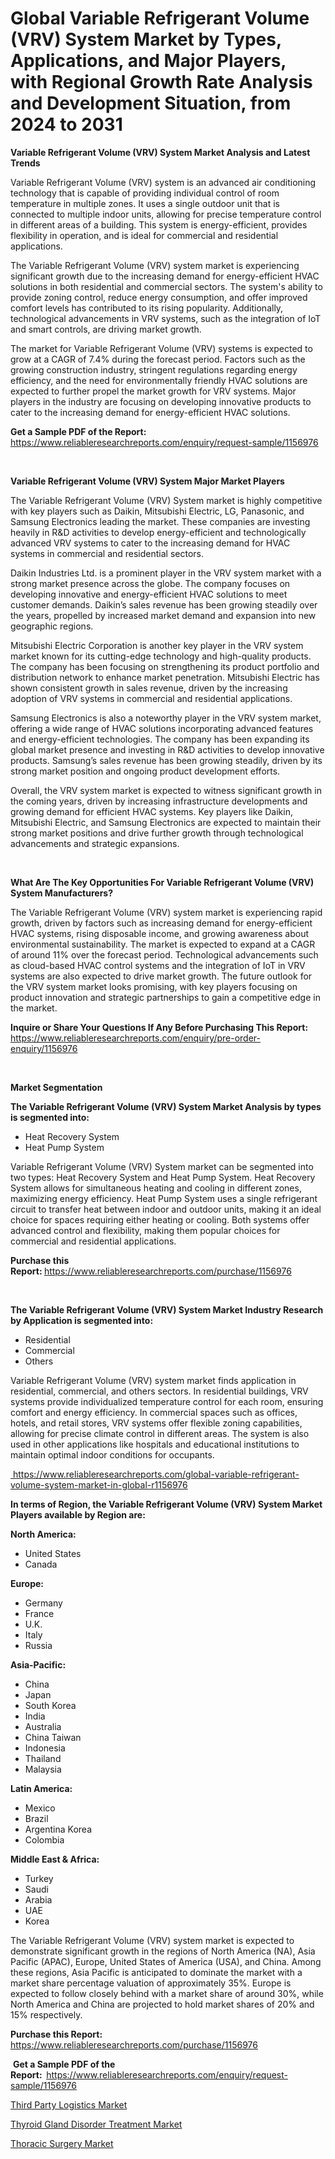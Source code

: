 <p><h1>Global Variable Refrigerant Volume (VRV) System Market by Types, Applications, and Major Players, with Regional Growth Rate Analysis and Development Situation, from 2024 to 2031</h1></p><p><strong>Variable Refrigerant Volume (VRV) System Market Analysis and Latest Trends</strong></p>
<p><p>Variable Refrigerant Volume (VRV) system is an advanced air conditioning technology that is capable of providing individual control of room temperature in multiple zones. It uses a single outdoor unit that is connected to multiple indoor units, allowing for precise temperature control in different areas of a building. This system is energy-efficient, provides flexibility in operation, and is ideal for commercial and residential applications.</p><p>The Variable Refrigerant Volume (VRV) system market is experiencing significant growth due to the increasing demand for energy-efficient HVAC solutions in both residential and commercial sectors. The system's ability to provide zoning control, reduce energy consumption, and offer improved comfort levels has contributed to its rising popularity. Additionally, technological advancements in VRV systems, such as the integration of IoT and smart controls, are driving market growth.</p><p>The market for Variable Refrigerant Volume (VRV) systems is expected to grow at a CAGR of 7.4% during the forecast period. Factors such as the growing construction industry, stringent regulations regarding energy efficiency, and the need for environmentally friendly HVAC solutions are expected to further propel the market growth for VRV systems. Major players in the industry are focusing on developing innovative products to cater to the increasing demand for energy-efficient HVAC solutions.</p></p>
<p><strong>Get a Sample PDF of the Report:&nbsp;</strong> <a href="https://www.reliableresearchreports.com/enquiry/request-sample/1156976">https://www.reliableresearchreports.com/enquiry/request-sample/1156976</a></p>
<p>&nbsp;</p>
<p><strong>Variable Refrigerant Volume (VRV) System Major Market Players</strong></p>
<p><p>The Variable Refrigerant Volume (VRV) System market is highly competitive with key players such as Daikin, Mitsubishi Electric, LG, Panasonic, and Samsung Electronics leading the market. These companies are investing heavily in R&D activities to develop energy-efficient and technologically advanced VRV systems to cater to the increasing demand for HVAC systems in commercial and residential sectors.</p><p>Daikin Industries Ltd. is a prominent player in the VRV system market with a strong market presence across the globe. The company focuses on developing innovative and energy-efficient HVAC solutions to meet customer demands. Daikin’s sales revenue has been growing steadily over the years, propelled by increased market demand and expansion into new geographic regions.</p><p>Mitsubishi Electric Corporation is another key player in the VRV system market known for its cutting-edge technology and high-quality products. The company has been focusing on strengthening its product portfolio and distribution network to enhance market penetration. Mitsubishi Electric has shown consistent growth in sales revenue, driven by the increasing adoption of VRV systems in commercial and residential applications.</p><p>Samsung Electronics is also a noteworthy player in the VRV system market, offering a wide range of HVAC solutions incorporating advanced features and energy-efficient technologies. The company has been expanding its global market presence and investing in R&D activities to develop innovative products. Samsung’s sales revenue has been growing steadily, driven by its strong market position and ongoing product development efforts.</p><p>Overall, the VRV system market is expected to witness significant growth in the coming years, driven by increasing infrastructure developments and growing demand for efficient HVAC systems. Key players like Daikin, Mitsubishi Electric, and Samsung Electronics are expected to maintain their strong market positions and drive further growth through technological advancements and strategic expansions.</p></p>
<p>&nbsp;</p>
<p><strong>What Are The Key Opportunities For Variable Refrigerant Volume (VRV) System Manufacturers?</strong></p>
<p><p>The Variable Refrigerant Volume (VRV) system market is experiencing rapid growth, driven by factors such as increasing demand for energy-efficient HVAC systems, rising disposable income, and growing awareness about environmental sustainability. The market is expected to expand at a CAGR of around 11% over the forecast period. Technological advancements such as cloud-based HVAC control systems and the integration of IoT in VRV systems are also expected to drive market growth. The future outlook for the VRV system market looks promising, with key players focusing on product innovation and strategic partnerships to gain a competitive edge in the market.</p></p>
<p><strong>Inquire or Share Your Questions If Any Before Purchasing This Report:</strong> <a href="https://www.reliableresearchreports.com/enquiry/pre-order-enquiry/1156976">https://www.reliableresearchreports.com/enquiry/pre-order-enquiry/1156976</a></p>
<p>&nbsp;</p>
<p><strong>Market Segmentation</strong></p>
<p><strong>The Variable Refrigerant Volume (VRV) System Market Analysis by types is segmented into:</strong></p>
<p><ul><li>Heat Recovery System</li><li>Heat Pump System</li></ul></p>
<p><p>Variable Refrigerant Volume (VRV) System market can be segmented into two types: Heat Recovery System and Heat Pump System. Heat Recovery System allows for simultaneous heating and cooling in different zones, maximizing energy efficiency. Heat Pump System uses a single refrigerant circuit to transfer heat between indoor and outdoor units, making it an ideal choice for spaces requiring either heating or cooling. Both systems offer advanced control and flexibility, making them popular choices for commercial and residential applications.</p></p>
<p><strong>Purchase this Report:&nbsp;</strong><a href="https://www.reliableresearchreports.com/purchase/1156976">https://www.reliableresearchreports.com/purchase/1156976</a></p>
<p>&nbsp;</p>
<p><strong>The Variable Refrigerant Volume (VRV) System Market Industry Research by Application is segmented into:</strong></p>
<p><ul><li>Residential</li><li>Commercial</li><li>Others</li></ul></p>
<p><p>Variable Refrigerant Volume (VRV) system market finds application in residential, commercial, and others sectors. In residential buildings, VRV systems provide individualized temperature control for each room, ensuring comfort and energy efficiency. In commercial spaces such as offices, hotels, and retail stores, VRV systems offer flexible zoning capabilities, allowing for precise climate control in different areas. The system is also used in other applications like hospitals and educational institutions to maintain optimal indoor conditions for occupants.</p></p>
<p><a href="https://www.reliableresearchreports.com/global-variable-refrigerant-volume-system-market-in-global-r1156976">&nbsp;https://www.reliableresearchreports.com/global-variable-refrigerant-volume-system-market-in-global-r1156976</a></p>
<p><strong>In terms of Region, the Variable Refrigerant Volume (VRV) System Market Players available by Region are:</strong></p>
<p>
    <p> <strong> North America: </strong>
        <ul>
            <li>United States</li>
            <li>Canada</li>
        </ul>
        </p> 
    <p> <strong> Europe: </strong>
        <ul>
            <li>Germany</li>
            <li>France</li>
            <li>U.K.</li>
            <li>Italy</li>
            <li>Russia</li>
        </ul>
        </p> 
    <p> <strong> Asia-Pacific: </strong>
        <ul>
            <li>China</li>
            <li>Japan</li>
            <li>South Korea</li>
            <li>India</li>
            <li>Australia</li>
            <li>China Taiwan</li>
            <li>Indonesia</li>
            <li>Thailand</li>
            <li>Malaysia</li>
        </ul>
        </p> 
    <p> <strong> Latin America: </strong>
        <ul>
            <li>Mexico</li>
            <li>Brazil</li>
            <li>Argentina Korea</li>
            <li>Colombia</li>
        </ul>
        </p> 
    <p> <strong> Middle East & Africa: </strong>
        <ul>
            <li>Turkey</li>
            <li>Saudi</li>
            <li>Arabia</li>
            <li>UAE</li>
            <li>Korea</li>
        </ul>
    </p>
    </p>
<p><p>The Variable Refrigerant Volume (VRV) system market is expected to demonstrate significant growth in the regions of North America (NA), Asia Pacific (APAC), Europe, United States of America (USA), and China. Among these regions, Asia Pacific is anticipated to dominate the market with a market share percentage valuation of approximately 35%. Europe is expected to follow closely behind with a market share of around 30%, while North America and China are projected to hold market shares of 20% and 15% respectively.</p></p>
<p><strong>Purchase this Report: </strong><a href="https://www.reliableresearchreports.com/purchase/1156976">https://www.reliableresearchreports.com/purchase/1156976</a></p>
<p>&nbsp;<strong>Get a Sample PDF of the Report:&nbsp;&nbsp;</strong><a href="https://www.reliableresearchreports.com/enquiry/request-sample/1156976">https://www.reliableresearchreports.com/enquiry/request-sample/1156976</a></p>
<p><strong></strong></p>
<p><p><a href="https://florentine-yuzu-f42.notion.site/Third-Party-Logistics-Market-Size-CAGR-Trends-2024-2030-67ae44719b5e4146b94dadb2111c048f">Third Party Logistics Market</a></p><p><a href="https://changeable-paste-463.notion.site/Decoding-Thyroid-Gland-Disorder-Treatment-Market-Metrics-Market-Share-Trends-and-Growth-Patterns-c6d98c1e949b40c5b8cf3a48b0d8affb">Thyroid Gland Disorder Treatment Market</a></p><p><a href="https://fuschia-pecorino-a6d.notion.site/Thoracic-Surgery-Market-Exploring-Market-Share-Market-Trends-and-Future-Growth-c5ba97257a404322b41fccb6c281c870">Thoracic Surgery Market</a></p></p>